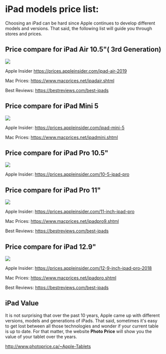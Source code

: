 
# iPad models price list:

Choosing an iPad can be hard since Apple continues to develop different models and versions. That said, the following list will guide you through stores and prices. 

## Price compare for iPad Air 10.5"( 3rd Generation)

![](https://cdn.iphonelife.com/sites/iphonelife.com/files/styles/full_width_wide_1x/public/screen_shot_2019-03-20_at_4.27.46_pm.png?itok=KjxAJCp9)

Apple Insider
https://prices.appleinsider.com/ipad-air-2019

Mac Prices:
https://www.macprices.net/ipadair.shtml

Best Reviews:
https://bestreviews.com/best-ipads

## Price compare for iPad Mini 5

![](https://cdn.iphonelife.com/sites/iphonelife.com/files/styles/full_width_wide_1x/public/screen_shot_2019-03-20_at_4.22.35_pm.png?itok=3LkvH9ji)

Apple Insider:
https://prices.appleinsider.com/ipad-mini-5

Mac Prices:
https://www.macprices.net/ipadmini.shtml


## Price compare for iPad Pro 10.5"

![](https://cdn.iphonelife.com/sites/iphonelife.com/files/styles/medium_width_breakpoints_theme_newmango_mobile_1x/public/ipadpro10.5_2.jpg?itok=cpwZ6obs)

Apple Insider:
https://prices.appleinsider.com/10-5-ipad-pro

## Price compare for iPad Pro 11" 

![](https://cdn.iphonelife.com/sites/iphonelife.com/files/styles/medium_width_breakpoints_theme_newmango_mobile_1x/public/apple_ipad.jpg?itok=hQNSjWif)

Apple Insider: 
https://prices.appleinsider.com/11-inch-ipad-pro

Mac Prices:
https://www.macprices.net/ipadpro9.shtml

Best Reviews:
https://bestreviews.com/best-ipads

## Price compare for iPad 12.9"

![](https://cdn.iphonelife.com/sites/iphonelife.com/files/styles/medium_width_breakpoints_theme_newmango_mobile_1x/public/ipad_12.jpg?itok=0NjT3g6F)

Apple Insider:
https://prices.appleinsider.com/12-9-inch-ipad-pro-2018

Mac Prices:
https://www.macprices.net/ipadpro.shtml 

Best Reviews:
https://bestreviews.com/best-ipads

## iPad Value

It is not surprising that over the past 10 years, Apple came up with different versions, models and generations of iPads.
That said, sometimes it's easy to get lost between all those technologies and wonder if your current table is up to date. 
For that matter, the website **Photo Price**  will show you the value of your tablet over the years. 

http://www.photoprice.ca/~Apple-Tablets


